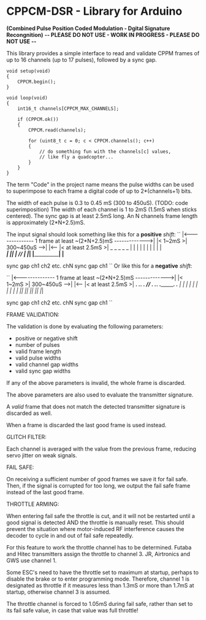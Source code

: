 CPPCM-DSR - Library for Arduino
=============================================================================
**(Combined Pulse Position Coded Modulation - Dgital Signature Recongnition)**
**-- PLEASE DO NOT USE - WORK IN PROGRESS - PLEASE DO NOT USE --**




This library provides a simple interface to read and validate CPPM frames of
up to 16 channels (up to 17 pulses), followed by a sync gap.

    void setup(void)
    {
        CPPCM.begin();
    }

    void loop(void)
    {
        int16_t channels[CPPCM_MAX_CHANNELS];

        if (CPPCM.ok())
        {
            CPPCM.read(channels);

            for (uint8_t c = 0; c < CPPCM.channels(); c++)
            {
                // do something fun with the channels[c] values,
                // like fly a quadcopter...
            }
        }
    }

The term "Code" in the project name means the pulse widths can be used to
superimpose to each frame a digital code of up to 2*(channels+1) bits.

The width of each pulse is 0.3 to 0.45 mS (300 to 450uS). (TODO: code superimposition)
The width of each channel is 1 to 2mS (1.5mS when sticks centered).
The sync gap is at least 2.5mS long.
An N channels frame length is approximately (2*N+2.5)mS.

The input signal should look something like this for a **positive** *shift*:
``
           |<-------------- 1 frame at least ~(2*N+2.5)mS ------------->|
           |< 1~2mS >|     300~450uS -->| |<--       |< at least 2.5mS >|
            _         _                  _          _                    _
           | |       | |                | |        | |                  | |    
___________| |_______| |_________ // ___| |________| |__________________| |____
                                   
  sync gap     ch1       ch2   etc.         chN          sync gap         ch1
``
Or like this for a **negative** *shift*:

``
           |<-------------- 1 frame at least ~(2*N+2.5)mS ------------->|
           |< 1~2mS >|     300~450uS -->| |<--       |< at least 2.5mS >|
___________. ._______. ._________ // ___. .________. .__________________. .____
           | |       | |                | |        | |                  | |
           |_|       |_|                |_|        |_|                  |_|
                                                                 
  sync gap     ch1       ch2   etc.         chN          sync gap         ch1
``

FRAME VALIDATION:

The validation is done by evaluating the following parameters:

- positive or negative shift
- number of pulses
- valid frame length
- valid pulse widths
- valid channel gap widths
- valid sync gap widths

If any of the above parameters is invalid, the whole frame is discarded.

The above parameters are also used to evaluate the transmitter signature.

A *valid* frame that does not match the detected transmitter signature is
discarded as well.

When a frame is discarded the last good frame is used instead.

GLITCH FILTER:

Each channel is averaged with the value from the previous frame, reducing
servo jitter on weak signals.

FAIL SAFE:

On receiving a sufficient number of good frames we save it for fail safe. 
Then, if the signal is corrupted for too long, we output the fail safe frame
instead of the last good frame.  

THROTTLE ARMING:

When entering fail safe the throttle is cut, and it will not be restarted 
until a good signal is detected AND the throttle is manually reset. This 
should prevent the situation where motor-induced RF interference causes 
the decoder to cycle in and out of fail safe repeatedly.  

For this feature to work the throttle channel has to be determined. Futaba 
and Hitec transmitters assign the throttle to channel 3. JR, Airtronics and 
GWS use channel 1. 

Some ESC's need to have the throttle set to maximum at startup, perhaps to 
disable the brake or to enter programming mode. Therefore, channel 1 is 
designated as throttle if it measures less than 1.3mS or more than 1.7mS at 
startup, otherwise channel 3 is assumed. 

The throttle channel is forced to 1.05mS during fail safe, rather than set
to its fail safe value, in case that value was full throttle! 
